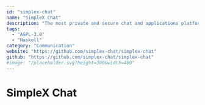 ```yaml
---
id: "simplex-chat"
name: "SimpleX Chat"
description: "The most private and secure chat and applications platform - now with double ratchet E2E encryption."
tags:
  - "AGPL-3.0"
  - "Haskell"
category: "Communication"
website: "https://github.com/simplex-chat/simplex-chat"
github: "https://github.com/simplex-chat/simplex-chat"
#image: "/placeholder.svg?height=300&width=400"
---
```


# SimpleX Chat

